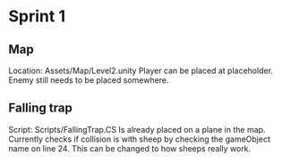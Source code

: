 # Sprint 1

## Map
Location: Assets/Map/Level2.unity
Player can be placed at placeholder.
Enemy still needs to be placed somewhere.

## Falling trap
Script: Scripts/FallingTrap.CS
Is already placed on a plane in the map. Currently checks if collision is with sheep by checking the gameObject name on line 24. This can be changed to how sheeps really work.
